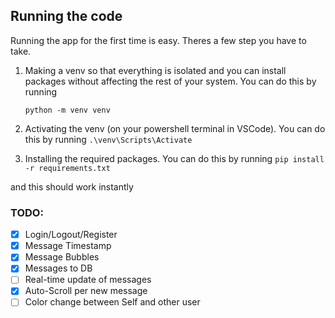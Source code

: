 ## Running the code

Running the app for the first time is easy. Theres a few step you have to take.

1. Making a venv so that everything is isolated and you can install packages without affecting the rest of your system. You can do this by running 
        
    ``` python -m venv venv ```

2. Activating the venv (on your powershell terminal in VSCode). You can do this by running
    ``` .\venv\Scripts\Activate ```

3. Installing the required packages. You can do this by running
    ``` pip install -r requirements.txt ```

and this should work instantly

### TODO:
- [X] Login/Logout/Register
- [X] Message Timestamp
- [X] Message Bubbles
- [X] Messages to DB
- [ ] Real-time update of messages
- [X] Auto-Scroll per new message
- [ ] Color change between Self and other user

